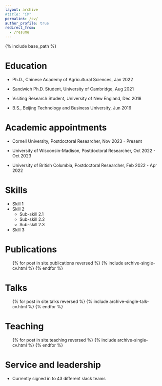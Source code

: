 ```yaml
---
layout: archive
#title: "CV"
permalink: /cv/
author_profile: true
redirect_from:
  - /resume
---
```


{% include base_path %}

Education
======
* Ph.D., Chinese Academy of Agricultural Sciences, Jan 2022
  
* Sandwich Ph.D. Student, University of Cambridge, Aug 2021
  
* Visiting Research Student, University of New England, Dec 2018
  
* B.S., Beijing Technology and Business University, Jun 2016

Academic appointments
======
 
* Cornell University, Postdoctoral Researcher, Nov 2023 - Present
 
* University of Wisconsin-Madison, Postdoctoral Researcher, Oct 2022 - Oct 2023
 
* University of British Columbia, Postdoctoral Researcher, Feb 2022 - Apr 2022

  
Skills
======
* Skill 1
* Skill 2
  * Sub-skill 2.1
  * Sub-skill 2.2
  * Sub-skill 2.3
* Skill 3

Publications
======
  <ul>{% for post in site.publications reversed %}
    {% include archive-single-cv.html %}
  {% endfor %}</ul>
  
Talks
======
  <ul>{% for post in site.talks reversed %}
    {% include archive-single-talk-cv.html  %}
  {% endfor %}</ul>
  
Teaching
======
  <ul>{% for post in site.teaching reversed %}
    {% include archive-single-cv.html %}
  {% endfor %}</ul>
  
Service and leadership
======
* Currently signed in to 43 different slack teams
